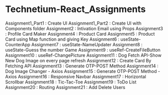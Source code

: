 # Technetium-React_Assignments

Assignment1_Part1 : Create UI
Assignment1_Part2 : Create UI with Components folder
Assignment2 : Intivation Email using Props
Assignment3 : Profile Card Maker
Assignment4 : Product Card 
Assignment5 : Product Card using Map function and giving Key
Assignment6 : useState-CounterApp
Assignment7 : useState-NameUpdater
Assignment8 : useState-Guess the number Game
Assignment9 : useRef-CreateFileButton
Assignment10 : useRef-ChangePicture
Assignment11 : Dog Fetch API-Show New Dog Image on every page refresh
Assignment12 : Create Card By Fetching API
Assignment13 : Generate OTP-POST Method
Assignment14 : Dog Image Changer - Axios
Assignment15 : Generate OTP-POST Method - Axios
Assignment16 : Responsive Navbar
Assignment17 : Horizontal Scrollbar
Assignment18 : Tic-Tac-Toe
Assignment19 : ToDo List
Assignment20 : Routing
Assignment21 : Add Delete Users
